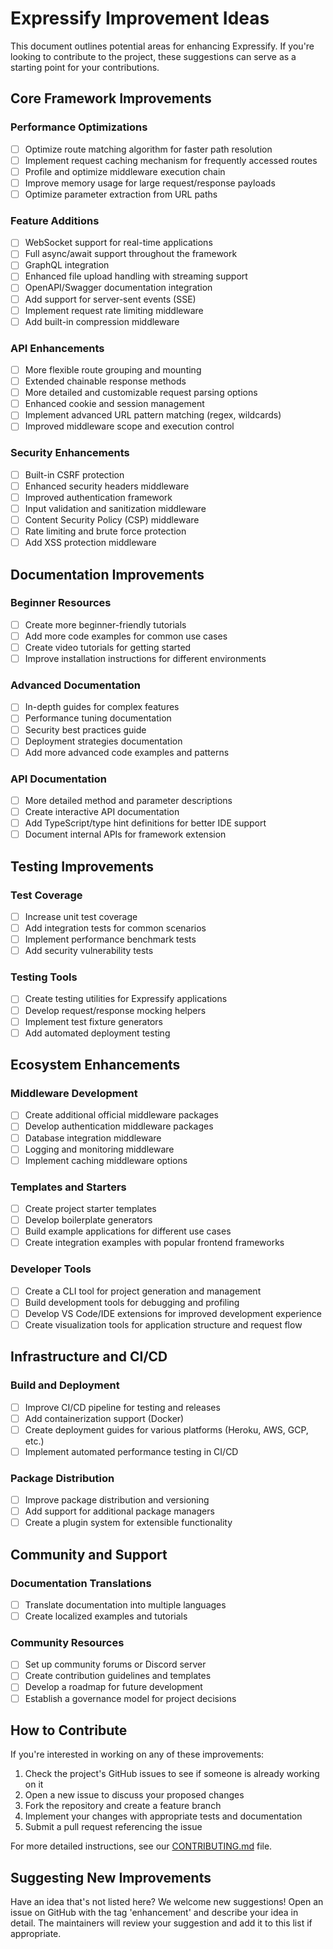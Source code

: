 # Expressify Improvement Ideas

This document outlines potential areas for enhancing Expressify. If you're looking to contribute to the project, these suggestions can serve as a starting point for your contributions.

## Core Framework Improvements

### Performance Optimizations
- [ ] Optimize route matching algorithm for faster path resolution
- [ ] Implement request caching mechanism for frequently accessed routes
- [ ] Profile and optimize middleware execution chain
- [ ] Improve memory usage for large request/response payloads
- [ ] Optimize parameter extraction from URL paths

### Feature Additions
- [ ] WebSocket support for real-time applications
- [ ] Full async/await support throughout the framework
- [ ] GraphQL integration
- [ ] Enhanced file upload handling with streaming support
- [ ] OpenAPI/Swagger documentation integration
- [ ] Add support for server-sent events (SSE)
- [ ] Implement request rate limiting middleware
- [ ] Add built-in compression middleware

### API Enhancements
- [ ] More flexible route grouping and mounting
- [ ] Extended chainable response methods
- [ ] More detailed and customizable request parsing options
- [ ] Enhanced cookie and session management
- [ ] Implement advanced URL pattern matching (regex, wildcards)
- [ ] Improved middleware scope and execution control

### Security Enhancements
- [ ] Built-in CSRF protection
- [ ] Enhanced security headers middleware
- [ ] Improved authentication framework
- [ ] Input validation and sanitization middleware
- [ ] Content Security Policy (CSP) middleware
- [ ] Rate limiting and brute force protection
- [ ] Add XSS protection middleware

## Documentation Improvements

### Beginner Resources
- [ ] Create more beginner-friendly tutorials
- [ ] Add more code examples for common use cases
- [ ] Create video tutorials for getting started
- [ ] Improve installation instructions for different environments

### Advanced Documentation
- [ ] In-depth guides for complex features
- [ ] Performance tuning documentation
- [ ] Security best practices guide
- [ ] Deployment strategies documentation
- [ ] Add more advanced code examples and patterns

### API Documentation
- [ ] More detailed method and parameter descriptions
- [ ] Create interactive API documentation
- [ ] Add TypeScript/type hint definitions for better IDE support
- [ ] Document internal APIs for framework extension

## Testing Improvements

### Test Coverage
- [ ] Increase unit test coverage
- [ ] Add integration tests for common scenarios
- [ ] Implement performance benchmark tests
- [ ] Add security vulnerability tests

### Testing Tools
- [ ] Create testing utilities for Expressify applications
- [ ] Develop request/response mocking helpers
- [ ] Implement test fixture generators
- [ ] Add automated deployment testing

## Ecosystem Enhancements

### Middleware Development
- [ ] Create additional official middleware packages
- [ ] Develop authentication middleware packages
- [ ] Database integration middleware
- [ ] Logging and monitoring middleware
- [ ] Implement caching middleware options

### Templates and Starters
- [ ] Create project starter templates
- [ ] Develop boilerplate generators
- [ ] Build example applications for different use cases
- [ ] Create integration examples with popular frontend frameworks

### Developer Tools
- [ ] Create a CLI tool for project generation and management
- [ ] Build development tools for debugging and profiling
- [ ] Develop VS Code/IDE extensions for improved development experience
- [ ] Create visualization tools for application structure and request flow

## Infrastructure and CI/CD

### Build and Deployment
- [ ] Improve CI/CD pipeline for testing and releases
- [ ] Add containerization support (Docker)
- [ ] Create deployment guides for various platforms (Heroku, AWS, GCP, etc.)
- [ ] Implement automated performance testing in CI/CD

### Package Distribution
- [ ] Improve package distribution and versioning
- [ ] Add support for additional package managers
- [ ] Create a plugin system for extensible functionality

## Community and Support

### Documentation Translations
- [ ] Translate documentation into multiple languages
- [ ] Create localized examples and tutorials

### Community Resources
- [ ] Set up community forums or Discord server
- [ ] Create contribution guidelines and templates
- [ ] Develop a roadmap for future development
- [ ] Establish a governance model for project decisions

## How to Contribute

If you're interested in working on any of these improvements:

1. Check the project's GitHub issues to see if someone is already working on it
2. Open a new issue to discuss your proposed changes
3. Fork the repository and create a feature branch
4. Implement your changes with appropriate tests and documentation
5. Submit a pull request referencing the issue

For more detailed instructions, see our [CONTRIBUTING.md](CONTRIBUTING.md) file.

## Suggesting New Improvements

Have an idea that's not listed here? We welcome new suggestions! Open an issue on GitHub with the tag 'enhancement' and describe your idea in detail. The maintainers will review your suggestion and add it to this list if appropriate. 